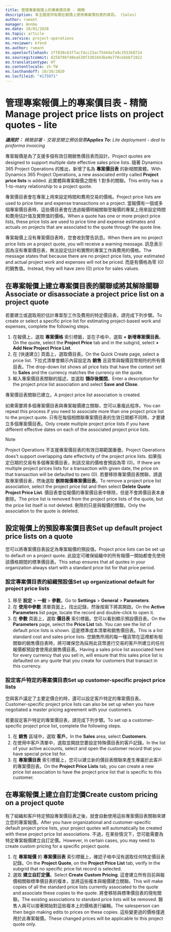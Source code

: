 ```yaml
---
title: 管理專案報價上的專案價目表 - 精簡
description: 本主題提供有關在報價上使用專案價目表的資訊。 (Sales)
author: rumant
manager: Annbe
ms.date: 10/01/2020
ms.topic: article
ms.service: project-operations
ms.reviewer: kfend
ms.author: rumant
ms.openlocfilehash: 2ff830c63f7acf4cc23ac75d44afa9c3553b8724
ms.sourcegitcommit: 625878bf48ea530f3381843be0e778cebbbf1922
ms.translationtype: HT
ms.contentlocale: zh-TW
ms.lasthandoff: 10/30/2020
ms.locfileid: "4175971"
---
```

# <a name="manage-project-price-lists-on-project-quotes---lite"></a><span data-ttu-id="de963-104">管理專案報價上的專案價目表 - 精簡</span><span class="sxs-lookup"><span data-stu-id="de963-104">Manage project price lists on project quotes - lite</span></span>

<span data-ttu-id="de963-105">_**適用於：** 精簡部署 - 交易至開立預估發票_</span><span class="sxs-lookup"><span data-stu-id="de963-105">_**Applies To:** Lite deployment - deal to proforma invoicing_</span></span>

<span data-ttu-id="de963-106">專案報價是為了支援多個有效日期銷售價目表而設計。</span><span class="sxs-lookup"><span data-stu-id="de963-106">Project quotes are designed to support multiple date effective sales price lists.</span></span> <span data-ttu-id="de963-107">隨著 Dynamics 365 Project Operations 的推出，新增了名為 **專案價目表** 的新相關實體。</span><span class="sxs-lookup"><span data-stu-id="de963-107">With Dynamics 365 Project Operations, a new associated entity called **Project price lists** is added.</span></span> <span data-ttu-id="de963-108">此實體與專案報價之間有 1 對多的關聯。</span><span class="sxs-lookup"><span data-stu-id="de963-108">This entity has a 1-to-many relationship to a project quote.</span></span>

<span data-ttu-id="de963-109">專案價目表會在專案上用來設定時間和費用交易的價格。</span><span class="sxs-lookup"><span data-stu-id="de963-109">Project price lists are used to price time and expense transactions on a project.</span></span> <span data-ttu-id="de963-110">當報價有一個或多個專案價目表時，這些價目表會在透過報價明細關聯至報價的專案上用來設定時間和費用估計值及實際值的價格。</span><span class="sxs-lookup"><span data-stu-id="de963-110">When a quote has one or more project price lists, these price lists are used to price time and expense estimates and actuals on projects that are associated to the quote through the quote line.</span></span>

<span data-ttu-id="de963-111">專案報價上沒有專案價目表時，您會收到警告訊息。</span><span class="sxs-lookup"><span data-stu-id="de963-111">When there are no project price lists on a project quote, you will receive a warning message.</span></span> <span data-ttu-id="de963-112">訊息表示因為沒有專案價目表，無法設定估計和實際的專案工作與費用的價格。</span><span class="sxs-lookup"><span data-stu-id="de963-112">The message states that because there are no project price lists, your estimated and actual project work and expenses will not be priced.</span></span> <span data-ttu-id="de963-113">而是有價格為零 (0) 的銷售值。</span><span class="sxs-lookup"><span data-stu-id="de963-113">Instead, they will have zero (0) price for sales values.</span></span>

## <a name="associate-or-disassociate-a-project-price-list-on-a-project-quote"></a><span data-ttu-id="de963-114">在專案報價上建立專案價目表的關聯或將其解除關聯</span><span class="sxs-lookup"><span data-stu-id="de963-114">Associate or disassociate a project price list on a project quote</span></span>

<span data-ttu-id="de963-115">若要建立或選取用於估計專案型工作及費用的特定價目表，請完成下列步驟。</span><span class="sxs-lookup"><span data-stu-id="de963-115">To create or select a specific price list for estimating project-based work and expenses, complete the following steps.</span></span>

1. <span data-ttu-id="de963-116">在報價上，選取 **專案價格** 索引標籤，並在子格中，選取 **+ 新增專案價目表**。</span><span class="sxs-lookup"><span data-stu-id="de963-116">On the quote, select the **Project Price** tab and in the subgrid, select **+ Add New Project Price List**.</span></span>
2. <span data-ttu-id="de963-117">在 [快速建立] 頁面上，選取價目表。</span><span class="sxs-lookup"><span data-stu-id="de963-117">On the Quick Create page, select a price list.</span></span> <span data-ttu-id="de963-118">下拉式清單會顯示內容設定為 **銷售** 且貨幣與報價貨幣相符的所有價目表。</span><span class="sxs-lookup"><span data-stu-id="de963-118">The drop-down list shows all price lists that have the context set to **Sales** and the currency matches the currency on the quote.</span></span>
4. <span data-ttu-id="de963-119">輸入專案價目表關聯的描述，並選取 **儲存後關閉**。</span><span class="sxs-lookup"><span data-stu-id="de963-119">Enter a description for the project price list association and select **Save and Close**.</span></span>

<span data-ttu-id="de963-120">專案價目表關聯已建立。</span><span class="sxs-lookup"><span data-stu-id="de963-120">A project price list association is created.</span></span>

<span data-ttu-id="de963-121">如果需要將多個專案價目表與專案報價建立關聯，您可以重複此程序。</span><span class="sxs-lookup"><span data-stu-id="de963-121">You can repeat this process if you need to associate more than one project price list to the project quote.</span></span> <span data-ttu-id="de963-122">只有在每個相關聯專案價目表的生效日期都不同時，才要建立多個專案價目表。</span><span class="sxs-lookup"><span data-stu-id="de963-122">Only create multiple project price lists if you have different effective dates on each of the associated project price lists.</span></span>

> [!NOTE]
> <span data-ttu-id="de963-123">Project Operations 不支援專案價目表的有效日期範圍重疊。</span><span class="sxs-lookup"><span data-stu-id="de963-123">Project Operations does't support overlapping date effectivity of the project price lists.</span></span> <span data-ttu-id="de963-124">如果指定日期的交易有多個專案價目表，則該交易的價格會預設為零 (0)。</span><span class="sxs-lookup"><span data-stu-id="de963-124">If there are multiple project prices lists for a transaction with given date, the price on that transaction will be defaulted to zero (0).</span></span>
<span data-ttu-id="de963-125">若要移除專案價目表關聯，請選取專案價目表，然後選取 **刪除報價專案價目表**。</span><span class="sxs-lookup"><span data-stu-id="de963-125">To remove a project price list association, select the project price list and then select **Delete Quote Project Price List**.</span></span> <span data-ttu-id="de963-126">價目表會從報價的專案價目表中移除，但是不會將價目表本身刪除。</span><span class="sxs-lookup"><span data-stu-id="de963-126">The price list is removed from the project price lists of the quote, but the price list itself is not deleted.</span></span> <span data-ttu-id="de963-127">刪除的只是與報價的關聯。</span><span class="sxs-lookup"><span data-stu-id="de963-127">Only the association to the quote is deleted.</span></span>

## <a name="set-up-default-project-price-lists-on-a-quote"></a><span data-ttu-id="de963-128">設定報價上的預設專案價目表</span><span class="sxs-lookup"><span data-stu-id="de963-128">Set up default project price lists on a quote</span></span>

<span data-ttu-id="de963-129">您可以將專案價目表設定為專案報價的預設值。</span><span class="sxs-lookup"><span data-stu-id="de963-129">Project price lists can be set up to default on a project quote.</span></span> <span data-ttu-id="de963-130">此設定可確保組織中的所有報價一開始都會先使用該價格期間的標準價目表。</span><span class="sxs-lookup"><span data-stu-id="de963-130">This setup ensures that all quotes in your organization always start with a standard price list for that price period.</span></span>

### <a name="set-up-organizational-default-for-project-price-lists"></a><span data-ttu-id="de963-131">設定專案價目表的組織預設值</span><span class="sxs-lookup"><span data-stu-id="de963-131">Set up organizational default for project price lists</span></span>

1. <span data-ttu-id="de963-132">移至 **設定** > **一般** > **參數**。</span><span class="sxs-lookup"><span data-stu-id="de963-132">Go to **Settings** > **General** > **Parameters**.</span></span>
2. <span data-ttu-id="de963-133">在 **使用中參數** 清單頁面上，找出記錄，然後按兩下將其開啟。</span><span class="sxs-lookup"><span data-stu-id="de963-133">On the **Active Parameters** list page, locate the record and double-click to open it.</span></span> 
3. <span data-ttu-id="de963-134">在 **參數** 頁面上，選取 **價目表** 索引標籤。您可以看到顯示預設價目表。</span><span class="sxs-lookup"><span data-stu-id="de963-134">On the **Parameters** page, select the **Price List** tab. You can see the list of default price lists is shown.</span></span> <span data-ttu-id="de963-135">這是標準成本清單和銷售價目表。</span><span class="sxs-lookup"><span data-stu-id="de963-135">This is a list standard cost and sales price lists.</span></span> <span data-ttu-id="de963-136">您銷售所用的每一種貨幣在這裡都有相關聯的銷售價目表時，將可確保您為採用此貨幣進行交易的客戶所建立的任何報價都預設會使用此銷售價目表。</span><span class="sxs-lookup"><span data-stu-id="de963-136">Having a sales price list associated here for every currency that you sell in, will ensure that this sales price list is defaulted on any quote that you create for customers that transact in this currency.</span></span>

### <a name="set-up-customer-specific-project-price-lists"></a><span data-ttu-id="de963-137">設定客戶特定的專案價目表</span><span class="sxs-lookup"><span data-stu-id="de963-137">Set up customer-specific project price lists</span></span>

<span data-ttu-id="de963-138">您與客戶議定了主要定價合約時，還可以設定客戶特定的專案價目表。</span><span class="sxs-lookup"><span data-stu-id="de963-138">Customer-specific project price lists can also be set up when you have negotiated a master pricing agreement with your customers.</span></span>

<span data-ttu-id="de963-139">若要設定客戶特定的專案價目表，請完成下列步驟。</span><span class="sxs-lookup"><span data-stu-id="de963-139">To set up a customer-specific project price list, complete the following steps.</span></span>

1. <span data-ttu-id="de963-140">在 **銷售** 區域中，選取 **客戶**。</span><span class="sxs-lookup"><span data-stu-id="de963-140">In the **Sales** area, select **Customers**.</span></span>
2. <span data-ttu-id="de963-141">在使用中客戶清單中，選取並開啟您要設定特殊價目表的客戶記錄。</span><span class="sxs-lookup"><span data-stu-id="de963-141">In the list of your active accounts, select and open the customer record that you have special price list for.</span></span>
3. <span data-ttu-id="de963-142">在 **專案價目表** 索引標籤上，您可以建立新的價目表關聯來產生專屬於此客戶的專案價目表。</span><span class="sxs-lookup"><span data-stu-id="de963-142">On the **Project Price Lists** tab, you can create a new price list association to have the project price list that is specific to this customer.</span></span>

## <a name="create-custom-pricing-on-a-project-quote"></a><span data-ttu-id="de963-143">在專案報價上建立自訂定價</span><span class="sxs-lookup"><span data-stu-id="de963-143">Create custom pricing on a project quote</span></span>

<span data-ttu-id="de963-144">有了組織和客戶特定預設專案價目表之後，就會自動使用這些專案價目表關聯來建立您的專案報價。</span><span class="sxs-lookup"><span data-stu-id="de963-144">After you have organizational and customer-specific default project price lists, your project quotes will automatically be created with these project price list associations.</span></span> <span data-ttu-id="de963-145">不過，在某些情況下，您可能需要為特定專案報價建立自訂定價。</span><span class="sxs-lookup"><span data-stu-id="de963-145">However, in certain cases, you may need to create custom pricing for a specific project quote.</span></span> 

1. <span data-ttu-id="de963-146">在 **專案報價** 的 **專案價目表** 索引標籤上，確認子格中沒有選取任何特定價目表記錄。</span><span class="sxs-lookup"><span data-stu-id="de963-146">On the **Project Quote**, on the **Project Price List** tab, verify in the subgrid that no specific price list record is selected.</span></span>
2. <span data-ttu-id="de963-147">選取 **建立自訂定價**。</span><span class="sxs-lookup"><span data-stu-id="de963-147">Select **Create Custom Pricing**.</span></span> <span data-ttu-id="de963-148">這會建立所有目前與報價相關聯標準價目表的複本，並將這些複本與報價建立關聯。</span><span class="sxs-lookup"><span data-stu-id="de963-148">This will make copies of all the standard price lists currently associated to the quote and associate these copies to the quote.</span></span> <span data-ttu-id="de963-149">將會移除與標準價目表的現有關聯。</span><span class="sxs-lookup"><span data-stu-id="de963-149">The existing associations to standard price lists will be removed.</span></span> <span data-ttu-id="de963-150">銷售人員可以接著開始對這些複本上的價格進行編輯。</span><span class="sxs-lookup"><span data-stu-id="de963-150">The salesperson can then begin making edits to prices on these copies.</span></span> <span data-ttu-id="de963-151">這些變更過的價格僅適用於此專案報價。</span><span class="sxs-lookup"><span data-stu-id="de963-151">These changed prices will be applicable to this project quote only.</span></span>
